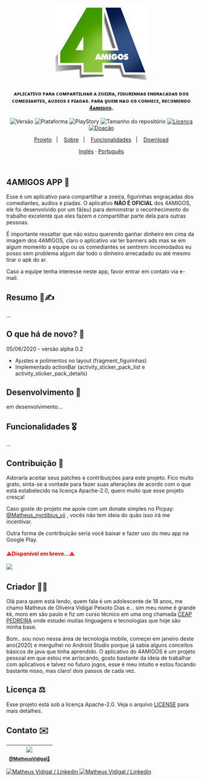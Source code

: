 <p align="center">
  <br>
    <a href="https://www.youtube.com/channel/UCYM04a9yva0wMQ7bPlii4rg">
      <img src="images/b_logo_4_amigos.png" width="250">
    </a>
  <!--<br><h1>4AMIGOS</h1><br>-->
</p>
<h4 align="center">ᴀᴘʟɪᴄᴀᴛɪᴠᴏ ᴘᴀʀᴀ ᴄᴏᴍᴘᴀʀᴛɪʟʜᴀʀ ᴀ ᴢᴏᴇɪʀᴀ, ғɪɢᴜʀɪɴʜᴀs ᴇɴɢʀᴀᴄᴀᴅᴀs ᴅᴏs ᴄᴏᴍᴇᴅɪᴀɴᴛᴇs, ᴀᴜᴅɪᴏs ᴇ ᴘɪᴀᴅᴀs. ᴘᴀʀᴀ ǫᴜᴇᴍ ɴᴀᴏ ᴏs ᴄᴏɴʜᴇᴄᴇ, ʀᴇᴄᴏᴍᴇɴᴅᴏ <b><a href="https://www.youtube.com/channel/UCYM04a9yva0wMQ7bPlii4rg" target="_blank">4ᴀᴍɪɢᴏs</a></b>.</h4>
<p align="center">
  <img alt="Versão" src="https://img.shields.io/static/v1?label=Version&message=alpha-0.2&color=greeen&labelColor=000000">
  <img alt="Plataforma" src="https://img.shields.io/static/v1?label=Platform&message=Android&color=greeen&labelColor=000000">
  <img alt="PlayStory" src="https://img.shields.io/static/v1?label=App&message=No-published&color=greeen&labelColor=000000">
  <img alt="Tamanho do repositório" src="https://img.shields.io/github/repo-size/NyctibiusVII/4AMIGOS-app?color=darkblue&labelColor=000000">
  <a href="https://github.com/NyctibiusVII/4AMIGOS-app/blob/master/LICENSE">
    <img alt="Licença" src="https://img.shields.io/static/v1?label=License&message=Apache-2.0&color=darkblue&labelColor=000000">
  </a>
  <a href="https://picpay.me/Matheus_nyctibius_vii">
    <img alt="Doação" src="https://img.shields.io/static/v1?label=$&message=Donate&color=ff69b4&labelColor=000000">
  </a>
</p>
<p align="center">
  <a href="#4amigos-app">Projeto</a>&nbsp;&nbsp;&nbsp;|&nbsp;&nbsp;&nbsp;
  <a href="#resumo-%EF%B8%8F">Sobre</a>&nbsp;&nbsp;&nbsp;|&nbsp;&nbsp;&nbsp;
  <a href="#funcionalidades-%EF%B8%8F">Funcionalidades</a>&nbsp;&nbsp;&nbsp;|&nbsp;&nbsp;&nbsp;
  <a href="">Download</a>
</p>
<p align="center">
    <a href="README-in.md">Inglês</a>
    ·
    <a href="README.md">Português</a>
</p>
<br><!--green and blue: #4dc71f, #0d0d8a ou #409900, #041760
<h1><span style="color: #409900;">4AMIGOS </span><span style="color: #041760;">APP </span>🤣</h2>-->

## 4AMIGOS APP 🤣
Esse é um aplicativo para compartilhar a zoeira, figurinhas engraçadas dos comediantes, audios e piadas.
O aplicativo **NÃO É OFICIAL** dos 4AMIGOS, ele foi desenvolvido por um fã(eu) para demonstrar o reconhecimento do trabalho excelente que eles fazem e compartilhar parte dela para outras pessoas.

É importante ressaltar que não estou querendo ganhar dinheiro em cima da imagem dos 4AMIGOS, claro o aplicativo vai ter banners ads mas se em algum momento a equipe ou os comediantes se sentirem incomodados eu posso sem problema algum dar todo o dinheiro arrecadado ou até mesmo tirar o apk do ar.

Caso a equipe tenha interesse neste app, favor entrar em contato via e-mail.

## Resumo 📃✍️
...

## O que há de novo? 🤔
05/06/2020 - versão alpha 0.2
- Ajustes e polimentos no layout (fragment_figurinhas)
- Implementado actionBar (activity_sticker_pack_list e activity_sticker_pack_details)

## Desenvolvimento 🔨
em desenvolvimento...

## Funcionalidades 🎖️
...

## Contribuição 💭
Adoraría aceitar seus patches e contribuições para este projeto. Fico muito grato, sinta-se a vontade para fazer suas alterações de acordo com o que está estabelecido na licença Apache-2.0, quero muito que esse projeto cresça!

Caso goste do projeto me apoie com um donate simples no Picpay: <a href="https://picpay.me/Matheus_nyctibius_vii">@Matheus_nyctibius_vii</a> , vocês não tem ideia do quão isso irá me incentivar. 

Outra forma de contribuição seria você baixar e fazer uso do meu app na Google Play.
<h4><span style="color: #f00;">⚠Disponível em breve...⚠</span></h4>
<a href="">
	<img src="https://user-images.githubusercontent.com/52816125/81919299-0d682a80-95ae-11ea-9616-29ef04d36769.png" width="150">
</a>

## Criador 👨‍💻
Olá para quem está lendo, quem fala é um adolescente de 18 anos, me chamo Matheus de Oliveira Vidigal Peixoto Dias e... sim meu nome é grande kk, moro em são paulo e fiz um curso técnico em uma ong chamada [CEAP PEDREIRA](https://pedreira.org/) onde estudei muitas linguagens e tecnologias que hoje são minha base. 

Bom.. sou novo nessa área de tecnologia mobile, começei em janeiro deste ano(2020) e mergulhei no Android Studio porque já sabia alguns conceitos básicos de java que tinha aprendido. O aplicativo do 4AMIGOS é um projeto pessoal em que estou me arriscando, gosto bastante da ideia de trabalhar com aplicativos e talvez no futuro jogos, esse é meu intuito e estou focando bastante nisso, mas claro! dois passos de cada vez.

## Licença ⚖️
Esse projeto está sob a licença Apache-2.0. Veja o arquivo [LICENSE](https://github.com/NyctibiusVII/4AMIGOS-app/blob/master/LICENSE) para mais detalhes.

## Contato ✉️
| <img src="https://user-images.githubusercontent.com/52816125/90341686-05b68880-dfd8-11ea-969c-70c9ce9d0278.jpg" width=100><br><sub><a href="https://www.instagram.com/nyctibius_vii/?hl=pt-br">@MatheusVidigal🦊</a></sub> |
| :---: |

<p align="left">	
   <a href="https://www.linkedin.com/in/matheus-vidigal-nyctibiusvii/">
      <img alt="Matheus Vidigal / Linkedin" src="https://img.shields.io/badge/-Matheus Vidigal-greeen?style=flat&logo=Linkedin&logoColor=white" />
   </a>
   <a href="https://mail.google.com/mail/u/1/#inbox?compose=GTvVlcSGLCKpKJfwPsKKqzXBplKkGtCLvCQcFWdWxCxQFfkHzzjVkgzrMFPBgKBmWFHvrjrCsMqSH">
      <img alt="Matheus Vidigal / Linkedin" src="https://img.shields.io/badge/-Matheus Vidigal-darkblue?style=flat&logo=Gmail&logoColor=white" />
   </a>
</p>
